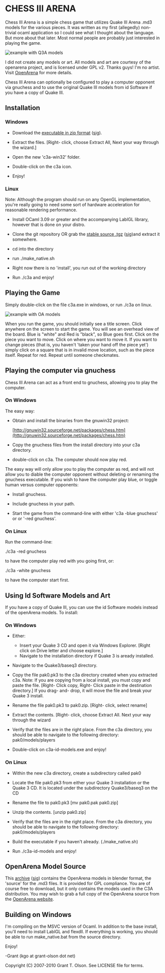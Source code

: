 CHESS III ARENA
===============

Chess III Arena is a simple chess game that utilizes Quake III Arena
.md3 models for the various pieces.  It was written as my first
(allegedly) non-trivial ocaml application so I could see what I
thought about the language.  But more about that later.  Most normal
people are probably just interested in playing the game.

![example with Q3A models](http://www.grant-olson.net/_/rsrc/1269868369273/ocaml/chess-iii-arena/c3a-id.png)

I did not create any models or art.  All models and art are courtesy
of the openarena project, and is licensed under GPL v2.  Thanks guys!
I'm no artist.  Visit [OpenArena](http://openarena.ws) for more details.

Chess III Arena can optionally be configured to play a computer
opponent via gnuchess and to use the original Quake III models from id
Software if you have a copy of Quake III.

Installation
------------ 

### Windows

  - Download the [executable in zip format](http://www.mediafire.com/file/ttfjd1n5nwj/c3a-exe-20100402.zip) ([sig](http://www.mediafire.com/file/4j1mtyrjmzw/c3a-exe-20100402.zip.asc)).

  - Extract the files.  [Right- click, choose Extract All, Next your
    way through the wizard.]

  - Open the new 'c3a-win32' folder.

  - Double-click on the c3a icon.

  - Enjoy!

### Linux

Note: Although the program should run on any OpenGL implementation,
you're really going to need some sort of hardware acceleration for
reasonable rendering performance.

  - Install OCaml 3.09 or greater and the accompanying LablGL
    library, however that is done on your distro.

  - Clone the git repository OR grab the [stable source
    .tgz](http://www.mediafire.com/file/tzdegi2nnon/c3a-source-20100402.tar.gz)
    ([sig](http://www.mediafire.com/file/xmmozjtt0om/c3a-source-20100402.tar.gz.asc))and extract it somewhere.

  - cd into the directory

  - run ./make_native.sh

  - Right now there is no 'install', you run out of the working directory

  - Run ./c3a and enjoy!

Playing the Game
----------------

Simply double-click on the file c3a.exe in windows, or run ./c3a on
linux.

![example with OA models](http://www.grant-olson.net/_/rsrc/1269868802812/ocaml/chess-iii-arena/c3a-oa-frag.png)

When you run the game, you should initially see a title screen.  Click
anywhere on the screen to start the game.  You will see an overhead
view of the board.  Blue is "white" and Red is "black", so Blue goes
first.  Click on the piece you want to move.  Click on where you want
to move it.  If you want to change pieces (that is, you haven't 'taken
your hand off the piece yet') simply click on a square that is in
invalid move location, such as the piece itself.  Repeat for red.
Repeat until someone checkmates.

Playing the computer via gnuchess
---------------------------------

Chess III Arena can act as a front end to gnuchess, allowing you to
play the computer.

### On Windows

The easy way:

  - Obtain and install the binaries from the gnuwin32 project:

      [http://gnuwin32.sourceforge.net/packages/chess.htm](http://gnuwin32.sourceforge.net/packages/chess.htm)

  - Copy the gnuchess files from the install directory into your
    c3a directory.

  - double-click on c3a.  The computer should now play red.

The easy way will only allow you to play the computer as red, and will
not allow you to diable the computer opponent without deleting or
renaming the gnuchess executable.  If you wish to have the computer
play blue, or toggle human versus computer opponents:

  - Install gnuchess.

  - Include gnuchess in your path.

  - Start the game from the command-line with either 'c3a -blue
    gnuchess' or or '-red gnuchess'.

### On Linux

Run the command-line:

  ./c3a -red gnuchess

to have the computer play red with you going first, or:

  ./c3a -white gnuchess

to have the computer start first.

Using Id Software Models and Art
--------------------------------

If you have a copy of Quake III, you can use the id Software models
instead of the openArena models.  To install:

### On Windows

  - Either:
  
      + Insert your Quake 3 CD and open it via Windows
        Explorer. [Right click on Drive letter and choose explore.]

      - Navigate to the installation directory if Quake 3 is aready
        installed.

  - Navigate to the Quake3/baseq3 directory.

  - Copy the file pak0.pk3 to the c3a directory created when you
    extracted c3a.  Note: If you are copying from a local install, you
    must copy and paste the file. [Right- Click copy, Right- Click
    paste in the destination directory.]  If you drag- and- drop, it
    will move the file and break your Quake 3 install.

  - Rename the file pak0.pk3 to pak0.zip.  [Right- click, select rename]

  - Extract the contents.  [Right- click, choose Extract All.  Next
    your way through the wizard

  - Verify that the files are in the right place.  From the c3a
    directory, you should be able to navigate to the following
    directory: pak0/models/players

  - Double-click on c3a-id-models.exe and enjoy!

### On Linux

  - Within the new c3a directory, create a subdirectory called pak0

  - Locate the file pak0.pk3 from either your Quake 3 installation
    or the Quake 3 CD.  It is located under the subdirectory
    Quake3/baseq3 on the CD

  - Rename the file to pak0.pk3 [mv pak0.pak pak0.zip]

  - Unzip the contents. [unzip pak0.zip]

  - Verify that the files are in the right place.  From the c3a
    directory, you should be able to navigate to the following
    directory: pak0/models/players

  - Build the executable if you haven't already.  (./make_native.sh)

  - Run ./c3a-id-models and enjoy!

OpenArena Model Source
----------------------

This [archive](http://www.mediafire.com/file/zzndi2c0mjt/openarena-model-blender-source-files-20100328.tar.gz) ([sig](http://www.mediafire.com/file/cmydyjwkhlk/openarena-model-blender-source-files-20100328.tar.gz.asc)) contains the OpenArena models in blender format,
the 'source' for the .md3 files.  It is provided for GPL compliance.
You are of course free to download, but it only contains the models
used in the C3A distribution.  You may wish to grab a full copy of the
OpenArena source from the [OpenArena website](http://openarena.ws/).

Building on Windows
-------------------

I'm compiling on the MSVC version of Ocaml.  In addition to the base
install, you'll need to install LablGL and flexdll.  If everything is
working, you should be able to run make_native.bat from the source
directory.

Enjoy!

-Grant (kgo at grant-olson dot net)

Copyright (C) 2007-2010 Grant T. Olson.  See LICENSE file for terms.
